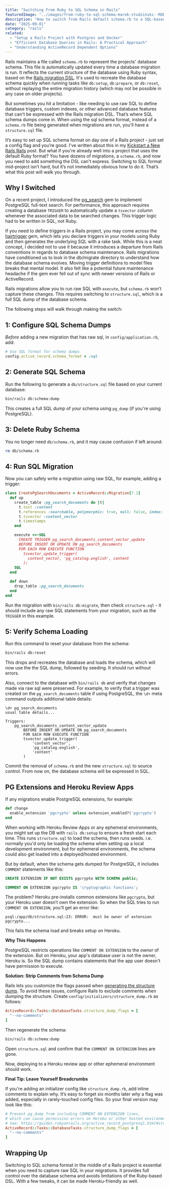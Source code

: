 ```yaml
---
title: "Switching From Ruby to SQL Schema in Rails"
featuredImage: "../images/from-ruby-to-sql-schema-marek-studzinski--RDBDQuGF9k-unsplash.jpg"
description: "How to switch from Rails default schema.rb to a SQL-based structure.sql schema dump mid-project without breaking your existing setup."
date: "2025-09-01"
category: "rails"
related:
  - "Setup a Rails Project with Postgres and Docker"
  - "Efficient Database Queries in Rails: A Practical Approach"
  - "Understanding ActiveRecord Dependent Options"
---
```


Rails maintains a file called `schema.rb` to represent the projects' database schema. This file is automatically updated every time a database migration is run. It reflects the current structure of the database using Ruby syntax, based on the [Rails migration DSL](https://api.rubyonrails.org/v8.0.2/classes/ActiveRecord/ConnectionAdapters/SchemaStatements.html). It's used to recreate the database schema quickly when running tasks like `db:setup`, `db:prepare`, or `db:reset`, without replaying the entire migration history (which may not be possible in any case on older projects).

But sometimes you hit a limitation - like needing to use raw SQL to define database triggers, custom indexes, or other advanced database features that can't be expressed with the Rails migration DSL. That’s where SQL schema dumps come in. When using the sql schema format, instead of a `schema.rb` file being generated when migrations are run, you'll have a `structure.sql` file.

It’s easy to set up SQL schema format on day one of a Rails project - just set a config flag and you’re good. I've written about this in my [Kickstart a New Rails Rails](../kickstart-a-new-rails-project) post. But what if you're already well into a project that uses the default Ruby format? You have dozens of migrations, a `schema.rb`, and now you need to add something the DSL can't express. Switching to SQL format mid-project isn’t hard, but it’s not immediately obvious how to do it. That’s what this post will walk you through.

## Why I Switched

On a recent project, I introduced the [pg_search](https://github.com/Casecommons/pg_search) gem to implement PostgreSQL full-text search. For performance, this approach requires creating a database `TRIGGER` to automatically update a `tsvector` column whenever the associated data to be searched changes. This trigger logic had to be written in SQL, not Ruby.

<aside class="markdown-aside">
If you need to define triggers in a Rails project, you may come across the <a class="markdown-link" href="https://github.com/jenseng/hair_trigger">hairtrigger</a> gem, which lets you declare triggers in your models using Ruby and then generates the underlying SQL with a rake task. While this is a neat concept, I decided not to use it because it introduces a departure from Rails conventions in regards to database schema maintenance. Rails migrations have conditioned us to look in the db/migrate directory to understand how the database schema evolves. Moving trigger definitions to model files breaks that mental model. It also felt like a potential future maintenance headache if the gem ever fell out of sync with newer versions of Rails or ActiveRecord.
</aside>

Rails migrations allow you to run raw SQL with `execute`, but `schema.rb` won’t capture these changes. This requires switching to `structure.sql`, which is a full SQL dump of the database schema.

The following steps will walk through making the switch:

## 1: Configure SQL Schema Dumps

*Before* adding a new migration that has raw sql, in `config/application.rb`, add:

```ruby
# Use SQL format for schema dumps
config.active_record.schema_format = :sql
```

## 2: Generate SQL Schema

Run the following to generate a `db/structure.sql` file based on your current database:

```sh
bin/rails db:schema:dump
```

This creates a full SQL dump of your schema using `pg_dump` (if you're using PostgreSQL).

## 3: Delete Ruby Schema

You no longer need `db/schema.rb`, and it may cause confusion if left around:

```sh
rm db/schema.rb
```

## 4: Run SQL Migration

Now you can safely write a migration using raw SQL, for example, adding a trigger:

```ruby
class CreatePgSearchDocuments < ActiveRecord::Migration[7.1]
  def up
    create_table :pg_search_documents do |t|
      t.text :content
      t.references :searchable, polymorphic: true, null: false, index: true
      t.tsvector :content_vector
      t.timestamps
    end

    execute <<~SQL
      CREATE TRIGGER pg_search_documents_content_vector_update
      BEFORE INSERT OR UPDATE ON pg_search_documents
      FOR EACH ROW EXECUTE FUNCTION
        tsvector_update_trigger(
          content_vector, 'pg_catalog.english', content
        );
    SQL
  end

  def down
    drop_table :pg_search_documents
  end
end
```

Run the migration with `bin/rails db:migrate`, then check `structure.sql` - it should include any raw SQL statements from your migration, such as the `TRIGGER` in this example.

## 5: Verify Schema Loading

Run this command to reset your database from the schema:

```sh
bin/rails db:reset
```

This drops and recreates the database and loads the schema, which will now use the the SQL dump, followed by seeding. It should run without errors.

Also, connect to the database with `bin/rails db` and verify that changes made via raw sql were preserved. For example, to verify that a trigger was created on the `pg_search_documents` table if using PostgreSQL, the `\d+` meta command outputs additional table details:

```
\d+ pg_search_documents
usual table details...

Triggers:
    pg_search_documents_content_vector_update
        BEFORE INSERT OR UPDATE ON pg_search_documents
        FOR EACH ROW EXECUTE FUNCTION
        tsvector_update_trigger(
            'content_vector',
            'pg_catalog.english',
            'content'
        )
```

Commit the removal of `schema.rb` and the new `structure.sql` to source control. From now on, the database schema will be expressed in SQL.

## PG Extensions and Heroku Review Apps

If any migrations enable PostgreSQL extensions, for example:

```ruby
def change
  enable_extension 'pgcrypto' unless extension_enabled?('pgcrypto')
end
```

When working with Heroku Review Apps or any ephemeral environments, you might set up the DB with `rails db:setup` to ensure a fresh start each time. This runs `structure.sql` to load the schema, then runs seeds. i.e. normally you'd only be loading the schema when setting up a local development environment, but for ephemeral environments, the schema could also get loaded into a deployed/hosted environment.

But by default, when the schema gets dumped for PostgreSQL, it includes `COMMENT` statements like this:

```sql
CREATE EXTENSION IF NOT EXISTS pgcrypto WITH SCHEMA public;

COMMENT ON EXTENSION pgcrypto IS 'cryptographic functions';
```

The problem? Heroku pre-installs common extensions like `pgcrypto`, but your Heroku user doesn’t *own* the extension. So when the SQL tries to run `COMMENT ON EXTENSION`, you’ll get an error like:

```
psql:/app/db/structure.sql:23: ERROR:  must be owner of extension pgcrypto...
```

This fails the schema load and breaks setup on Heroku.

**Why This Happens**

PostgreSQL restricts operations like `COMMENT ON EXTENSION` to the *owner* of the extension. But on Heroku, your app's database user is not the owner, Heroku is. So the SQL dump contains statements that the app user doesn't have permission to execute.

**Solution: Strip Comments from Schema Dump**

Rails lets you customize the flags passed when [generating the structure dump](https://guides.rubyonrails.org/active_record_postgresql.html#structure-dumps). To avoid these issues, configure Rails to exclude comments when dumping the structure. Create `config/initializers/structure_dump.rb` as follows:

```ruby
ActiveRecord::Tasks::DatabaseTasks.structure_dump_flags = [
  "--no-comments"
]
```

Then regenerate the schema:

```sh
bin/rails db:schema:dump
```

Open `structure.sql` and confirm that the `COMMENT ON EXTENSION` lines are gone.

Now, deploying to a Heroku review app or other ephemeral environment should work.

**Final Tip: Leave Yourself Breadcrumbs**

If you're adding an initializer config like `structure_dump.rb`, add inline comments to explain why. It’s easy to forget six months later *why* a flag was added, especially in rarely-touched config files. So your final version may look like this:

```ruby
# Prevent pg_dump from including COMMENT ON EXTENSION lines,
# which can cause permission errors on Heroku or other hosted environments.
# See: https://guides.rubyonrails.org/active_record_postgresql.html#structure-dumps
ActiveRecord::Tasks::DatabaseTasks.structure_dump_flags = [
  "--no-comments"
]
```

## Wrapping Up

Switching to SQL schema format in the middle of a Rails project is essential when you need to capture raw SQL in your migrations. It provides full control over the database schema and avoids limitations of the Ruby-based DSL. With a few tweaks, it can be made Heroku-friendly as well.
